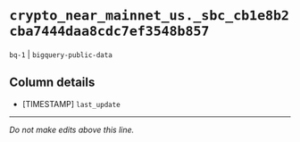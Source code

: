 # `crypto_near_mainnet_us._sbc_cb1e8b2cba7444daa8cdc7ef3548b857`
`bq-1` | `bigquery-public-data`

## Column details
* [TIMESTAMP] `last_update`

-------------------------------------------------------------------------------
*Do not make edits above this line.*
